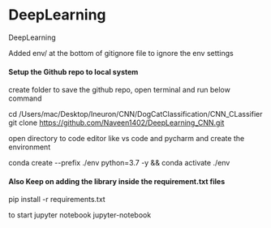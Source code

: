 # DeepLearning
DeepLearning

Added env/ at the bottom of gitignore file to ignore the env settings 

#### Setup the Github repo to local system
create folder to save the github  repo, open terminal and run below command

cd /Users/mac/Desktop/Ineuron/CNN/DogCatClassification/CNN_CLassifier
git clone https://github.com/Naveen1402/DeepLearning_CNN.git

open directory to code editor like vs code and pycharm and create the environment

conda create --prefix ./env python=3.7 -y && conda activate ./env

#### Also Keep on adding the library inside the requirement.txt files 

pip install -r requirements.txt

to start jupyter notebook jupyter-notebook



